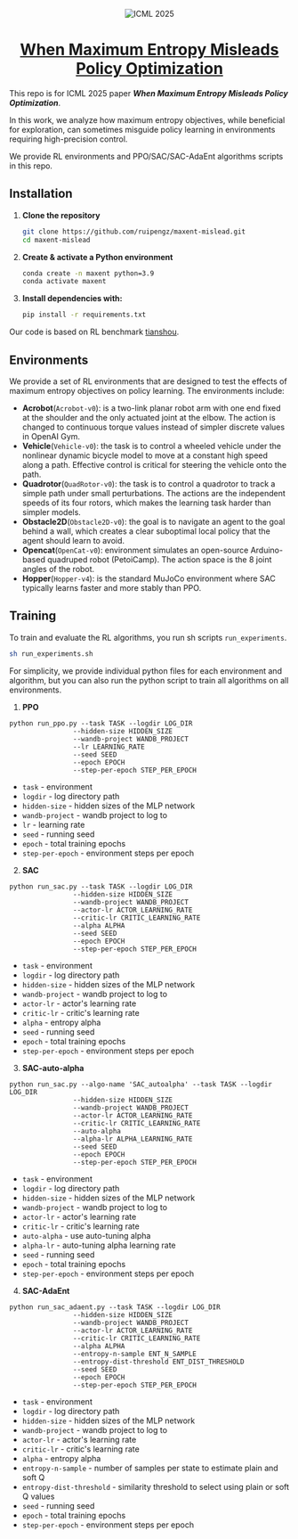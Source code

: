 <div align="center">

  
![ICML 2025](https://img.shields.io/badge/ICML-2025-blue) 
# [When Maximum Entropy Misleads Policy Optimization](https://www.arxiv.org/abs/2506.05615)

</div>

This repo is for ICML 2025 paper **_When Maximum Entropy Misleads Policy Optimization_**.  

In this work, we analyze how maximum entropy objectives, while beneficial for exploration, can sometimes misguide policy learning in environments requiring high-precision control. 

We provide RL environments and PPO/SAC/SAC-AdaEnt algorithms scripts in this repo.

## Installation

1. **Clone the repository**  
   ```bash
   git clone https://github.com/ruipengz/maxent-mislead.git
   cd maxent-mislead

2. **Create & activate a Python environment**
   ```bash
   conda create -n maxent python=3.9
   conda activate maxent

3. **Install dependencies with:**
   ```bash
   pip install -r requirements.txt

Our code is based on RL benchmark [tianshou](https://github.com/thu-ml/tianshou/tree/v0.5.0).

## Environments
We provide a set of RL environments that are designed to test the effects of maximum entropy objectives on policy learning. The environments include:
- **Acrobot**(`Acrobot-v0`): is a two-link planar robot arm with one end fixed at the shoulder and the only actuated joint at the elbow. The action is changed to continuous torque values instead of simpler discrete values in OpenAI Gym.
- **Vehicle**(`Vehicle-v0`): the task is to control a wheeled vehicle under the nonlinear dynamic bicycle model to move at a constant high speed along a path. Effective control is critical for steering the vehicle onto the path.
- **Quadrotor**(`QuadRotor-v0`): the task is to control a quadrotor to track a simple path under small perturbations. The actions are the independent speeds of its four rotors, which makes the learning task harder than simpler models. 
- **Obstacle2D**(`Obstacle2D-v0`): the goal is to navigate an agent to the goal behind a wall, which creates a clear suboptimal local policy that the agent should learn to avoid.
- **Opencat**(`OpenCat-v0`):  environment simulates an open-source Arduino-based quadruped robot (PetoiCamp). The action space is the 8 joint angles of the robot.
- **Hopper**(`Hopper-v4`): is the standard MuJoCo environment where SAC typically learns faster and more stably than PPO.

## Training
To train and evaluate the RL algorithms, you run sh scripts `run_experiments`. 
```bash
sh run_experiments.sh
```

For simplicity, we provide individual python files for each environment and algorithm, but you can also run the python script to train all algorithms on all environments.

1. **PPO**
```
python run_ppo.py --task TASK --logdir LOG_DIR 
                --hidden-size HIDDEN_SIZE
                --wandb-project WANDB_PROJECT
                --lr LEARNING_RATE
                --seed SEED
                --epoch EPOCH
                --step-per-epoch STEP_PER_EPOCH
```

- `task` - environment
- `logdir` - log directory path
- `hidden-size` - hidden sizes of the MLP network
- `wandb-project` - wandb project to log to
- `lr` - learning rate
- `seed` - running seed
- `epoch` - total training epochs
- `step-per-epoch` - environment steps per epoch


2. **SAC**
```
python run_sac.py --task TASK --logdir LOG_DIR 
                --hidden-size HIDDEN_SIZE
                --wandb-project WANDB_PROJECT
                --actor-lr ACTOR_LEARNING_RATE
                --critic-lr CRITIC_LEARNING_RATE
                --alpha ALPHA
                --seed SEED
                --epoch EPOCH
                --step-per-epoch STEP_PER_EPOCH
```

- `task` - environment
- `logdir` - log directory path
- `hidden-size` - hidden sizes of the MLP network
- `wandb-project` - wandb project to log to
- `actor-lr` - actor's learning rate
- `critic-lr` - critic's learning rate
- `alpha` - entropy alpha
- `seed` - running seed
- `epoch` - total training epochs
- `step-per-epoch` - environment steps per epoch

3. **SAC-auto-alpha**
```
python run_sac.py --algo-name 'SAC_autoalpha' --task TASK --logdir LOG_DIR 
                --hidden-size HIDDEN_SIZE
                --wandb-project WANDB_PROJECT
                --actor-lr ACTOR_LEARNING_RATE
                --critic-lr CRITIC_LEARNING_RATE
                --auto-alpha
                --alpha-lr ALPHA_LEARNING_RATE
                --seed SEED
                --epoch EPOCH
                --step-per-epoch STEP_PER_EPOCH
```

- `task` - environment
- `logdir` - log directory path
- `hidden-size` - hidden sizes of the MLP network
- `wandb-project` - wandb project to log to
- `actor-lr` - actor's learning rate
- `critic-lr` - critic's learning rate
- `auto-alpha` - use auto-tuning alpha
- `alpha-lr` - auto-tuning alpha learning rate
- `seed` - running seed
- `epoch` - total training epochs
- `step-per-epoch` - environment steps per epoch


4. **SAC-AdaEnt**
```
python run_sac_adaent.py --task TASK --logdir LOG_DIR 
                --hidden-size HIDDEN_SIZE
                --wandb-project WANDB_PROJECT
                --actor-lr ACTOR_LEARNING_RATE
                --critic-lr CRITIC_LEARNING_RATE
                --alpha ALPHA
                --entropy-n-sample ENT_N_SAMPLE
                --entropy-dist-threshold ENT_DIST_THRESHOLD
                --seed SEED
                --epoch EPOCH
                --step-per-epoch STEP_PER_EPOCH
```

- `task` - environment
- `logdir` - log directory path
- `hidden-size` - hidden sizes of the MLP network
- `wandb-project` - wandb project to log to
- `actor-lr` - actor's learning rate
- `critic-lr` - critic's learning rate
- `alpha` - entropy alpha
- `entropy-n-sample` - number of samples per state to estimate plain and soft Q
- `entropy-dist-threshold` - similarity threshold to select using plain or soft Q values
- `seed` - running seed
- `epoch` - total training epochs
- `step-per-epoch` - environment steps per epoch
